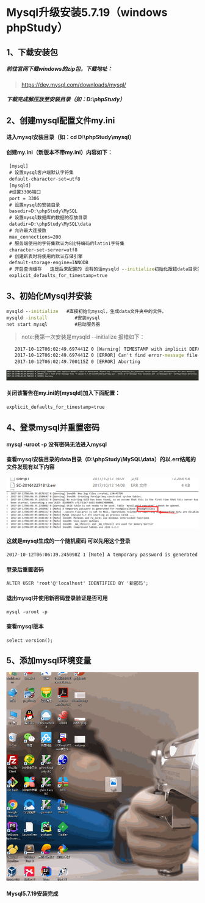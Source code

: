 # Mysql升级安装5.7.19（windows phpStudy）

## 1、下载安装包
##### 前往官网下载windows的zip包，下载地址：
> https://dev.mysql.com/downloads/mysql/
##### 下载完成解压放至安装目录（如：D:\phpStudy）
## 2、创建mysql配置文件my.ini
#### 进入mysql安装目录（如：cd D:\phpStudy\mysql）
#### 创建my.ini（新版本不带my.ini）内容如下：
```cmd
 [mysql]
 # 设置mysql客户端默认字符集
 default-character-set=utf8
 [mysqld]
 #设置3306端口
 port = 3306
 # 设置mysql的安装目录
 basedir=D:\phpStudy\MySQL
 # 设置mysql数据库的数据的存放目录
 datadir=D:\phpStudy\MySQL\data
 # 允许最大连接数
 max_connections=200
 # 服务端使用的字符集默认为8比特编码的latin1字符集
 character-set-server=utf8
 # 创建新表时将使用的默认存储引擎
 default-storage-engine=INNODB
 # 开启查询缓存 	这是后来配置的 没有的话mysqld --initialize初始化报错data目录生成会有问题 导致以后步骤难以进行
 explicit_defaults_for_timestamp=true
```
## 3、初始化Mysql并安装
```cmd
mysqld --initialize   #直接初始化mysql，生成data文件夹中的文件。
mysqld -install          #安装mysql
net start mysql          #启动服务器
```
>note:我第一次安装是mysqld --initialize 报错如下：
```cmd
   2017-10-12T06:02:49.697441Z 0 [Warning] TIMESTAMP with implicit DEFAULT value is deprecated. Please use --explicit_defaults_for_timestamp server option (see documentation for more details).
   2017-10-12T06:02:49.697441Z 0 [ERROR] Can't find error-message file 'E:\mysql-5.7.19-winx64\share\errmsg.sys'. Check error-message file location and 'lc-messages-dir' configuration directive.
   2017-10-12T06:02:49.700115Z 0 [ERROR] Aborting
```
![mysql error](./img/mysqlerror.png)
#### 关闭该警告在my.ini的[mysqld]加入下面配置：
```cmd
explicit_defaults_for_timestamp=true
```
## 4、登录mysql并重置密码
#### mysql -uroot -p 没有密码无法进入mysql
#### 查看mysql安装目录的data目录（D:\phpStudy\MySQL\data）的以.err结尾的文件发现有以下内容
![mysql log](./img/mysqllog.png)
![password](./img/password.png)
#### 这就是mysql生成的一个随机密码 可以先用这个登录 
```cmd
2017-10-12T06:06:39.245098Z 1 [Note] A temporary password is generated for root@localhost: h6wOgfUJ(psu
```
#### 登录后重置密码
```cmd
ALTER USER 'root'@'localhost' IDENTIFIED BY '新密码';
```
#### 退出mysql并使用新密码登录验证是否可用
```mysql
mysql -uroot -p
```
#### 查看mysql版本
```mysql
select version();
```
## 5、添加mysql环境变量

![path](./img/path.gif)
#### Mysql5.7.19安装完成


